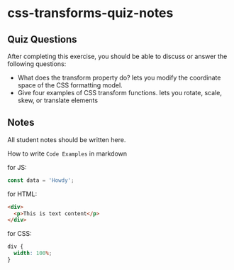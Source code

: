 # css-transforms-quiz-notes

## Quiz Questions

After completing this exercise, you should be able to discuss or answer the following questions:

- What does the transform property do?
  lets you modify the coordinate space of the CSS formatting model.
- Give four examples of CSS transform functions.
  lets you rotate, scale, skew, or translate elements

## Notes

All student notes should be written here.

How to write `Code Examples` in markdown

for JS:

```javascript
const data = 'Howdy';
```

for HTML:

```html
<div>
  <p>This is text content</p>
</div>
```

for CSS:

```css
div {
  width: 100%;
}
```

